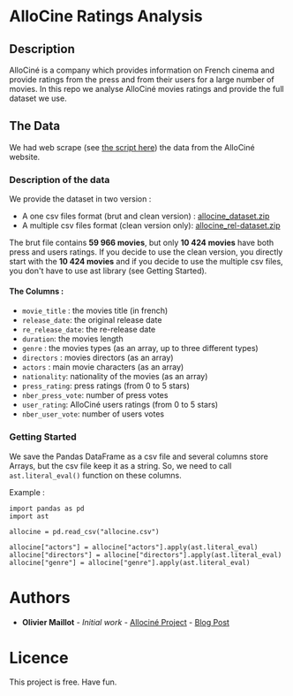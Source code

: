 # AlloCine Ratings Analysis
## Description
AlloCiné is a company which provides information on French cinema and provide ratings from the press and from their users for a large number of movies. In this repo we analyse AlloCiné movies ratings and provide the full dataset we use.

## The Data

We had web scrape (see [the script here](https://github.com/ibmw/Allocine-project/)) the data from the AlloCiné website.

### Description of the data
We provide the dataset in two version :
- A one csv files format (brut and clean version) : [allocine_dataset.zip](http://olivier-maillot.fr/wp-content/uploads/2017/08/allocine_dataset.zip)
- A multiple csv files format (clean version only): [allocine_rel-dataset.zip](http://olivier-maillot.fr/wp-content/uploads/2017/08/allocine_rel-dataset.zip)

The brut file contains **59 966 movies**, but only **10 424 movies** have both press and users ratings.
If you decide to use the clean version, you directly start with the **10 424 movies** and if you decide to use the multiple csv files, you don't have to use ast library (see Getting Started).

#### The Columns :
- `movie_title` : the movies title (in french)
- `release_date`: the original release date
- `re_release_date`: the re-release date
- `duration`: the movies length
- `genre` : the movies types (as an array, up to three different types)
- `directors` : movies directors (as an array)
- `actors` : main movie characters (as an array)
- `nationality`: nationality of the movies (as an array)
- `press_rating`: press ratings (from 0 to 5 stars)
- `nber_press_vote`: number of press votes
- `user_rating`:  AlloCiné users ratings (from 0 to 5 stars)
- `nber_user_vote`: number of users votes

### Getting Started

We save the Pandas DataFrame as a csv file and several columns store Arrays, but the csv file keep it as a string. So, we need to call `ast.literal_eval()` function on these columns.

Example :

```
import pandas as pd
import ast

allocine = pd.read_csv("allocine.csv")

allocine["actors"] = allocine["actors"].apply(ast.literal_eval)
allocine["directors"] = allocine["directors"].apply(ast.literal_eval)
allocine["genre"] = allocine["genre"].apply(ast.literal_eval)
```

# Authors

* **Olivier Maillot** - *Initial work* - [Allociné Project](https://github.com/ibmw/Allocine-project) - [Blog Post](http://wp.me/p8Ffnw-4U)

# Licence

This project is free. Have fun.

